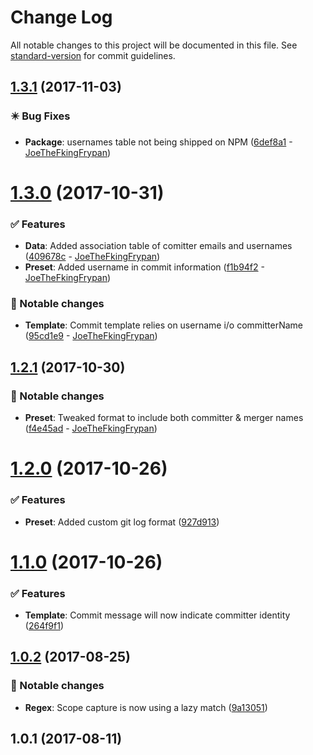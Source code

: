 # Change Log

All notable changes to this project will be documented in this file. See [standard-version](https://github.com/conventional-changelog/standard-version) for commit guidelines.

<a name="1.3.1"></a>
## [1.3.1](https://github.com/sportheroes/bk-conventional-changelog/compare/v1.3.0...v1.3.1) (2017-11-03)


### ✴️ Bug Fixes

* **Package**: usernames table not being shipped on NPM ([6def8a1](https://github.com/sportheroes/bk-conventional-changelog/commit/6def8a1) - [JoeTheFkingFrypan](https://github.com/JoeTheFkingFrypan))



<a name="1.3.0"></a>
# [1.3.0](https://github.com/sportheroes/bk-conventional-changelog/compare/v1.2.1...v1.3.0) (2017-10-31)


### ✅ Features

* **Data**: Added association table of comitter emails and usernames ([409678c](https://github.com/sportheroes/bk-conventional-changelog/commit/409678c) - [JoeTheFkingFrypan](https://github.com/JoeTheFkingFrypan))
* **Preset**: Added username in commit information ([f1b94f2](https://github.com/sportheroes/bk-conventional-changelog/commit/f1b94f2) - [JoeTheFkingFrypan](https://github.com/JoeTheFkingFrypan))

### 🔄 Notable changes

* **Template**: Commit template relies on username i/o committerName ([95cd1e9](https://github.com/sportheroes/bk-conventional-changelog/commit/95cd1e9) - [JoeTheFkingFrypan](https://github.com/JoeTheFkingFrypan))



<a name="1.2.1"></a>
## [1.2.1](https://github.com/sportheroes/bk-conventional-changelog/compare/v1.2.0...v1.2.1) (2017-10-30)


### 🔄 Notable changes

* **Preset**: Tweaked format to include both committer & merger names ([f4e45ad](https://github.com/sportheroes/bk-conventional-changelog/commit/f4e45ad) - [JoeTheFkingFrypan](https://github.com/JoeTheFkingFrypan))



<a name="1.2.0"></a>
# [1.2.0](https://github.com/sportheroes/bk-conventional-changelog/compare/v1.1.0...v1.2.0) (2017-10-26)


### ✅ Features

* **Preset**: Added custom git log format ([927d913](https://github.com/sportheroes/bk-conventional-changelog/commit/927d913))



<a name="1.1.0"></a>
# [1.1.0](https://github.com/sportheroes/bk-conventional-changelog/compare/v1.0.2...v1.1.0) (2017-10-26)


### ✅ Features

* **Template**: Commit message will now indicate committer identity ([264f9f1](https://github.com/sportheroes/bk-conventional-changelog/commit/264f9f1))



<a name="1.0.2"></a>
## [1.0.2](https://github.com/sportheroes/bk-conventional-changelog/compare/1.0.1...1.0.2) (2017-08-25)


### 🔄 Notable changes

* **Regex**: Scope capture is now using a lazy match ([9a13051](https://github.com/sportheroes/bk-conventional-changelog/commit/9a13051))



<a name="1.0.1"></a>
## 1.0.1 (2017-08-11)